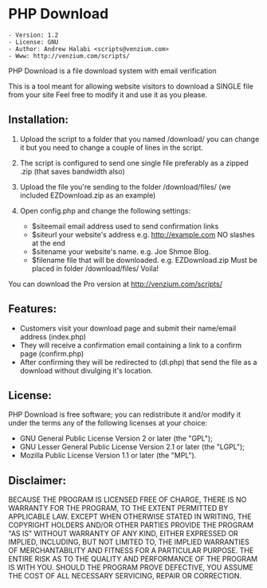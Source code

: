 # PHP Download
	- Version: 1.2
	- License: GNU
	- Author: Andrew Halabi <scripts@venzium.com>
	- Www: http://venzium.com/scripts/

PHP Download is a file download system with email verification

This is a tool meant for allowing website visitors to download a SINGLE file from your site
Feel free to modify it and use it as you please.

## Installation:
1. Upload the script to a folder that you named   /download/ 
	you can change it but you need to change a couple of lines in the script.

2. The script is configured to send one single file preferably as a zipped .zip (that saves bandwidth also)

3. Upload the file you're sending to  the folder /download/files/ (we included EZDownload.zip as an example)

4. Open config.php and change the following settings:

	- $siteemail	email address used to send confirmation links
	- $siteurl	your website's address		e.g. http://example.com		NO slashes at the end
	- $sitename	your website's name. 		e.g. Joe Shmoe Blog.
	- $filename	file that will be downloaded. 	e.g. EZDownload.zip		Must be placed in folder /download/files/
Voila!

You can download the Pro version at http://venzium.com/scripts/

## Features:
- Customers visit your download page and submit their name/email address (index.php)
- They will receive a confirmation email containing a link to a confirm page (confirm.php)
- After confirming they will be redirected to (dl.php) that send the file as a download without divulging it's location.

## License:
PHP Download is free software; you can redistribute it and/or modify it
under the terms any of the following licenses at your choice:
- GNU General Public License Version 2 or later (the "GPL");
- GNU Lesser General Public License Version 2.1 or later (the "LGPL");
- Mozilla Public License Version 1.1 or later (the "MPL").

## Disclaimer:
BECAUSE THE PROGRAM IS LICENSED FREE OF CHARGE, THERE IS NO WARRANTY FOR THE PROGRAM, TO THE EXTENT PERMITTED BY APPLICABLE LAW.
EXCEPT WHEN OTHERWISE STATED IN WRITING, THE COPYRIGHT HOLDERS AND/OR OTHER PARTIES PROVIDE THE PROGRAM "AS IS" WITHOUT WARRANTY 
OF ANY KIND, EITHER EXPRESSED OR IMPLIED, INCLUDING, BUT NOT LIMITED TO, THE IMPLIED WARRANTIES OF MERCHANTABILITY AND FITNESS FOR 
A PARTICULAR PURPOSE. THE ENTIRE RISK AS TO THE QUALITY AND PERFORMANCE OF THE PROGRAM IS WITH YOU. SHOULD THE PROGRAM PROVE 
DEFECTIVE, YOU ASSUME THE COST OF ALL NECESSARY SERVICING, REPAIR OR CORRECTION.

